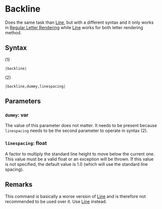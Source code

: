 # Backline

Does the same task than [Line](Line.md), but with a different syntax and it only works in [Regular Letter Rendering](../../Letter%20Rendering%20Methods/Regular%20Letter%20Rendering.md) while [Line](Line.md) works for both letter rendering method.

## Syntax

(1)

````
|backline|
````

(2)

````
|backline,dummy,linespacing|
````

## Parameters

### `dummy`: var

The value of this parameter does not matter. It needs to be present because `linespacing` needs to be the second parameter to operate in syntax (2).

### `linespacing`:  float

A factor to multiply the standard line height to move below the current one. This value must be a valid float or an exception will be thrown. If this value is not specified, the default value is 1.0 (which will use the standard line spacing).

## Remarks

This command is basically a worse version of [Line](Line.md) and is therefore not recommended to be used over it. Use [Line](Line.md) instead.
